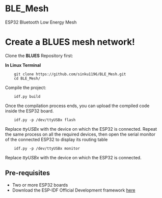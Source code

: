 # BLE_Mesh
ESP32 Bluetooth Low Energy Mesh

# Create a BLUES mesh network!

Clone the __BLUES__ Repository first:

__In Linux Terminal__
```
    git clone https://github.com/sinku1196/BLE_Mesh.git
    cd BLE_Mesh/
```
Compile the project:

```
    idf.py build
```
Once the compilation process ends, you can upload the compiled code inside the ESP32 board.

```
    idf.py -p /dev/ttyUSBx flash
```
Replace _ttyUSBx_ with the device on which the ESP32 is connected.
Repeat the same process on all the required devices, then open the serial monitor of the connected ESP32 to display its routing table

```
    idf.py -p /dev/ttyUSBx monitor
```
Replace _ttyUSBx_ with the device on which the ESP32 is connected.

## Pre-requisites

- Two or more ESP32 boards
- Download the ESP-IDF Official Development framework [here](https://docs.espressif.com/projects/esp-idf/en/stable/get-started/index.html#step-2-get-esp-idf)
